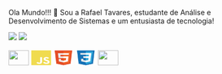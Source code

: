 Ola Mundo!!! 👋
Sou a Rafael Tavares, estudante de Análise e Desenvolvimento de Sistemas e um entusiasta de tecnologia! 

<div style:"display: inline_block">
 <img height="180cm"  src="https://github-readme-stats.vercel.app/api?username=rtavares0&count_private=true&show_icons=true&theme=codeSTACKr&include_all_commits=true">


 <img height="180cm" src="https://github-readme-stats.vercel.app/api/top-langs/?username=rtavares0&layout=compact&theme=codeSTACKr">

</div>

<div style="display: inline_block"><br>
 
 <img align="center"  height="30" width="40" src="https://cdn.jsdelivr.net/gh/devicons/devicon/icons/java/java-original.svg">
 <img align="center"  height="30" width="40" src="https://raw.githubusercontent.com/devicons/devicon/master/icons/javascript/javascript-plain.svg">
 <img align="center"  height="30" width="40" src="https://raw.githubusercontent.com/devicons/devicon/master/icons/html5/html5-original.svg">
 <img align="center"  height="30" width="40" src="https://raw.githubusercontent.com/devicons/devicon/master/icons/css3/css3-original.svg">
 <img align="center"  height="30" width="40" src="https://cdn.jsdelivr.net/gh/devicons/devicon/icons/postgresql/postgresql-original.svg">
  
 </div>



